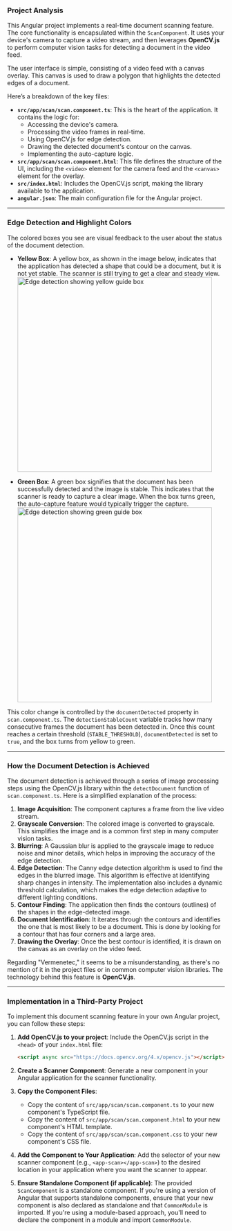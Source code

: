 ### **Project Analysis**

This Angular project implements a real-time document scanning feature. The core functionality is encapsulated within the `ScanComponent`. It uses your device's camera to capture a video stream, and then leverages **OpenCV.js** to perform computer vision tasks for detecting a document in the video feed.

The user interface is simple, consisting of a video feed with a canvas overlay. This canvas is used to draw a polygon that highlights the detected edges of a document.

Here’s a breakdown of the key files:

  * **`src/app/scan/scan.component.ts`**: This is the heart of the application. It contains the logic for:
      * Accessing the device's camera.
      * Processing the video frames in real-time.
      * Using OpenCV.js for edge detection.
      * Drawing the detected document's contour on the canvas.
      * Implementing the auto-capture logic.
  * **`src/app/scan/scan.component.html`**: This file defines the structure of the UI, including the `<video>` element for the camera feed and the `<canvas>` element for the overlay.
  * **`src/index.html`**: Includes the OpenCV.js script, making the library available to the application.
  * **`angular.json`**: The main configuration file for the Angular project.

-----

### **Edge Detection and Highlight Colors**

The colored boxes you see are visual feedback to the user about the status of the document detection.

  * **Yellow Box**: A yellow box, as shown in the image below, indicates that the application has detected a shape that could be a document, but it is not yet stable. The scanner is still trying to get a clear and steady view.
    <img src="docdocu-scan-app/img/captura_Edge_Detection_1_yellow.jpeg" alt="Edge detection showing yellow guide box" height="450">

  * **Green Box**: A green box signifies that the document has been successfully detected and the image is stable. This indicates that the scanner is ready to capture a clear image. When the box turns green, the auto-capture feature would typically trigger the capture.
    <img src="docdocu-scan-app/img/captura_Edge_Detection_2_gren.jpeg" alt="Edge detection showing green guide box" height="450">

This color change is controlled by the `documentDetected` property in `scan.component.ts`. The `detectionStableCount` variable tracks how many consecutive frames the document has been detected in. Once this count reaches a certain threshold (`STABLE_THRESHOLD`), `documentDetected` is set to `true`, and the box turns from yellow to green.

-----

### **How the Document Detection is Achieved**

The document detection is achieved through a series of image processing steps using the OpenCV.js library within the `detectDocument` function of `scan.component.ts`. Here is a simplified explanation of the process:

1.  **Image Acquisition**: The component captures a frame from the live video stream.
2.  **Grayscale Conversion**: The colored image is converted to grayscale. This simplifies the image and is a common first step in many computer vision tasks.
3.  **Blurring**: A Gaussian blur is applied to the grayscale image to reduce noise and minor details, which helps in improving the accuracy of the edge detection.
4.  **Edge Detection**: The Canny edge detection algorithm is used to find the edges in the blurred image. This algorithm is effective at identifying sharp changes in intensity. The implementation also includes a dynamic threshold calculation, which makes the edge detection adaptive to different lighting conditions.
5.  **Contour Finding**: The application then finds the contours (outlines) of the shapes in the edge-detected image.
6.  **Document Identification**: It iterates through the contours and identifies the one that is most likely to be a document. This is done by looking for a contour that has four corners and a large area.
7.  **Drawing the Overlay**: Once the best contour is identified, it is drawn on the canvas as an overlay on the video feed.

Regarding "Vermenetec," it seems to be a misunderstanding, as there's no mention of it in the project files or in common computer vision libraries. The technology behind this feature is **OpenCV.js**.

-----

### **Implementation in a Third-Party Project**

To implement this document scanning feature in your own Angular project, you can follow these steps:

1.  **Add OpenCV.js to your project**: Include the OpenCV.js script in the `<head>` of your `index.html` file:

    ```html
    <script async src="https://docs.opencv.org/4.x/opencv.js"></script>
    ```

2.  **Create a Scanner Component**: Generate a new component in your Angular application for the scanner functionality.

3.  **Copy the Component Files**:

      * Copy the content of `src/app/scan/scan.component.ts` to your new component's TypeScript file.
      * Copy the content of `src/app/scan/scan.component.html` to your new component's HTML template.
      * Copy the content of `src/app/scan/scan.component.css` to your new component's CSS file.

4.  **Add the Component to Your Application**: Add the selector of your new scanner component (e.g., `<app-scan></app-scan>`) to the desired location in your application where you want the scanner to appear.

5.  **Ensure Standalone Component (if applicable)**: The provided `ScanComponent` is a standalone component. If you're using a version of Angular that supports standalone components, ensure that your new component is also declared as standalone and that `CommonModule` is imported. If you're using a module-based approach, you'll need to declare the component in a module and import `CommonModule`.